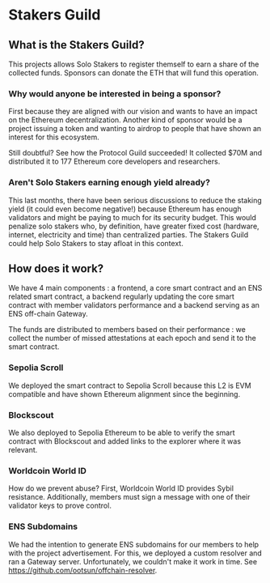 # Stakers Guild

## What is the Stakers Guild?
This projects allows Solo Stakers to register themself to earn a share of the collected funds. Sponsors can donate the ETH that will fund this operation.

### Why would anyone be interested in being a sponsor?
First because they are aligned with our vision and wants to have an impact on the Ethereum decentralization. Another kind of sponsor would be a project issuing a token and wanting to airdrop to people that have shown an interest for this ecosystem.

Still doubtful? See how the Protocol Guild succeeded! It collected $70M and distributed it to 177 Ethereum core developers and researchers.

### Aren't Solo Stakers earning enough yield already?
This last months, there have been serious discussions to reduce the staking yield (it could even become negative!) because Ethereum has enough validators and might be paying to much for its security budget. This would penalize solo stakers who, by definition, have greater fixed cost (hardware, internet, electricity and time) than centralized parties. The Stakers Guild could help Solo Stakers to stay afloat in this context.

## How does it work?
We have 4 main components : a frontend, a core smart contract and an ENS related smart contract, a backend regularly updating the core smart contract with member validators performance and a backend serving as an ENS off-chain Gateway.

The funds are distributed to members based on their performance : we collect the number of missed attestations at each epoch and send it to the smart contract.

### Sepolia Scroll
We deployed the smart contract to Sepolia Scroll because this L2 is EVM compatible and have shown Ethereum alignment since the beginning.
### Blockscout
We also deployed to Sepolia Ethereum to be able to verify the smart contract with Blockscout and added links to the explorer where it was relevant.
### Worldcoin World ID
How do we prevent abuse? First, Worldcoin World ID provides Sybil resistance. Additionally, members must sign a message with one of their validator keys to prove control.
### ENS Subdomains
We had the intention to generate ENS subdomains for our members to help with the project advertisement. For this, we deployed a custom resolver and ran a Gateway server. Unfortunately, we couldn't make it work in time. See https://github.com/ootsun/offchain-resolver.
